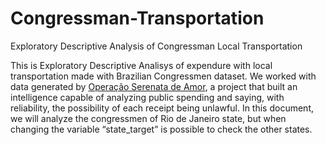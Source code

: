 # Congressman-Transportation
Exploratory Descriptive Analysis of Congressman Local Transportation

This is Exploratory Descriptive Analisys of expendure with local transportation made with Brazilian Congressmen dataset. We worked with data generated by [Operação Serenata de Amor](https://serenata.ai/), a project that built an intelligence capable of analyzing public spending and saying, with reliability, the possibility of each receipt being unlawful. In this document, we will analyze the congressmen of Rio de Janeiro state, but when changing the variable “state_target” is possible to check the other states.
